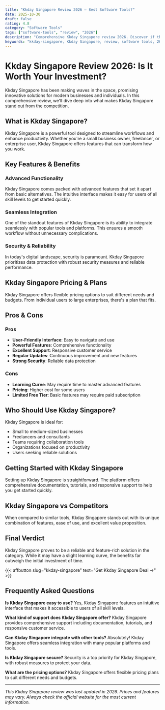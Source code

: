 ```yaml
---
title: "Kkday Singapore Review 2026 – Best Software Tools?"
date: 2025-10-30
draft: false
rating: 4.8
category: "Software Tools"
tags: ["software-tools", "review", "2026"]
description: "Comprehensive Kkday Singapore review 2026. Discover if this  tool is the best choice for your needs."
keywords: "kkday-singapore, Kkday Singapore, review, software tools, 2026, best software tools"
---
```


# Kkday Singapore Review 2026: Is It Worth Your Investment?

Kkday Singapore has been making waves in the  space, promising innovative solutions for modern businesses and individuals. In this comprehensive review, we'll dive deep into what makes Kkday Singapore stand out from the competition.

## What is Kkday Singapore?

Kkday Singapore is a powerful  tool designed to streamline workflows and enhance productivity. Whether you're a small business owner, freelancer, or enterprise user, Kkday Singapore offers features that can transform how you work.

## Key Features & Benefits

### Advanced Functionality
Kkday Singapore comes packed with advanced features that set it apart from basic alternatives. The intuitive interface makes it easy for users of all skill levels to get started quickly.

### Seamless Integration
One of the standout features of Kkday Singapore is its ability to integrate seamlessly with popular tools and platforms. This ensures a smooth workflow without unnecessary complications.

### Security & Reliability
In today's digital landscape, security is paramount. Kkday Singapore prioritizes data protection with robust security measures and reliable performance.

## Kkday Singapore Pricing & Plans

Kkday Singapore offers flexible pricing options to suit different needs and budgets. From individual users to large enterprises, there's a plan that fits.

## Pros & Cons

### Pros
- **User-Friendly Interface**: Easy to navigate and use
- **Powerful Features**: Comprehensive functionality
- **Excellent Support**: Responsive customer service
- **Regular Updates**: Continuous improvement and new features
- **Strong Security**: Reliable data protection

### Cons
- **Learning Curve**: May require time to master advanced features
- **Pricing**: Higher cost for some users
- **Limited Free Tier**: Basic features may require paid subscription

## Who Should Use Kkday Singapore?

Kkday Singapore is ideal for:
- Small to medium-sized businesses
- Freelancers and consultants
- Teams requiring collaboration tools
- Organizations focused on productivity
- Users seeking reliable  solutions

## Getting Started with Kkday Singapore

Setting up Kkday Singapore is straightforward. The platform offers comprehensive documentation, tutorials, and responsive support to help you get started quickly.

## Kkday Singapore vs Competitors

When compared to similar tools, Kkday Singapore stands out with its unique combination of features, ease of use, and excellent value proposition.

## Final Verdict

Kkday Singapore proves to be a reliable and feature-rich solution in the  category. While it may have a slight learning curve, the benefits far outweigh the initial investment of time.

{{< affbutton slug="kkday-singapore" text="Get Kkday Singapore Deal →" >}}

## Frequently Asked Questions

**Is Kkday Singapore easy to use?**
Yes, Kkday Singapore features an intuitive interface that makes it accessible to users of all skill levels.

**What kind of support does Kkday Singapore offer?**
Kkday Singapore provides comprehensive support including documentation, tutorials, and responsive customer service.

**Can Kkday Singapore integrate with other tools?**
Absolutely! Kkday Singapore offers seamless integration with many popular platforms and tools.

**Is Kkday Singapore secure?**
Security is a top priority for Kkday Singapore, with robust measures to protect your data.

**What are the pricing options?**
Kkday Singapore offers flexible pricing plans to suit different needs and budgets.

---

*This Kkday Singapore review was last updated in 2026. Prices and features may vary. Always check the official website for the most current information.*
